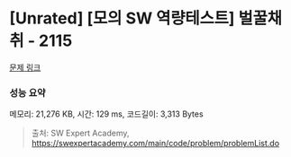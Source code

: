 # [Unrated] [모의 SW 역량테스트] 벌꿀채취 - 2115 

[문제 링크](https://swexpertacademy.com/main/code/problem/problemDetail.do?contestProbId=AV5V4A46AdIDFAWu) 

### 성능 요약

메모리: 21,276 KB, 시간: 129 ms, 코드길이: 3,313 Bytes



> 출처: SW Expert Academy, https://swexpertacademy.com/main/code/problem/problemList.do